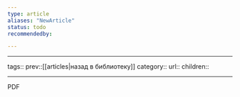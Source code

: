 ```yaml
---
type: article
aliases: "NewArticle"
status: todo
recommendedby:

---
```

___
tags::
prev::[[articles|назад в библиотеку]]
category::
url::
children::
___
PDF

